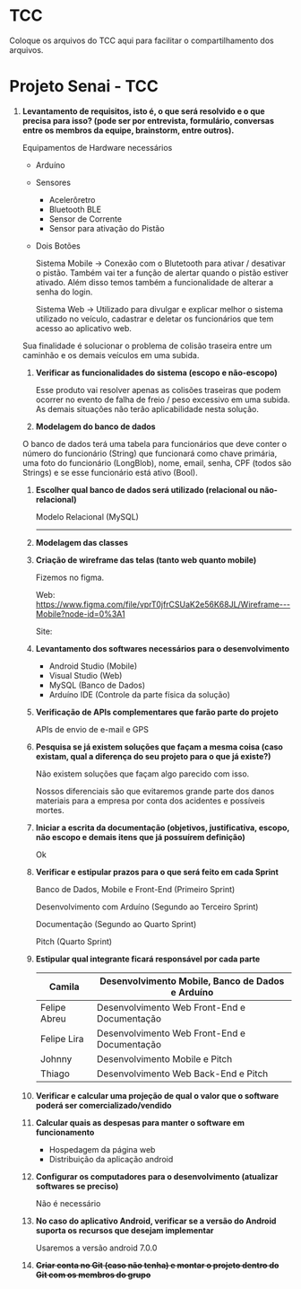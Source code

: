 # TCC
Coloque os arquivos do TCC aqui para facilitar o compartilhamento dos arquivos.
# Projeto Senai - TCC

1. **Levantamento de requisitos, isto é, o que será resolvido e o que precisa para isso? (pode ser por entrevista, formulário, conversas entre os membros da equipe, brainstorm, entre outros).**
    
    Equipamentos de Hardware necessários 
    
    - Arduíno
    - Sensores
        - Acelerôretro
        - Bluetooth BLE
        - Sensor de Corrente
        - Sensor para ativação do Pistão
    - Dois Botões
        
        
        Sistema Mobile → Conexão com o Blutetooth para ativar / desativar o pistão. Também vai ter a função de alertar quando o pistão estiver ativado. Além disso temos também a funcionalidade de alterar a senha do login. 
        
        Sistema Web → Utilizado para divulgar e explicar melhor o sistema utilizado no veículo, cadastrar e deletar os funcionários que tem acesso ao aplicativo web.
        
    
    Sua finalidade é solucionar o problema de colisão traseira entre um caminhão e os demais veículos em uma subida. 
    
    1. **Verificar as funcionalidades do sistema (escopo e não-escopo)**
        
        Esse produto vai resolver apenas as colisões traseiras que podem ocorrer no evento de falha de freio / peso excessivo em uma subida. As demais situações não terão aplicabilidade nesta solução.
        
    
    1. **Modelagem do banco de dados**
    
    O banco de dados terá uma tabela para funcionários que deve conter o número do funcionário (String) que funcionará como chave primária, uma foto do funcionário (LongBlob), nome, email, senha, CPF (todos são Strings) e se esse funcionário está ativo (Bool).
    
    1. **Escolher qual banco de dados será utilizado (relacional ou não-relacional)**
        
        Modelo Relacional (MySQL)
        ****
        
    2. **Modelagem das classes**
    
    1. **Criação de wireframe das telas (tanto web quanto mobile)**
    
        Fizemos no figma.
        
        Web: https://www.figma.com/file/vprT0jfrCSUaK2e56K68JL/Wireframe---Mobile?node-id=0%3A1
        
        Site: 
    
    1. **Levantamento dos softwares necessários para o desenvolvimento**
    
        - Android Studio (Mobile)
        - Visual Studio (Web)
        - MySQL (Banco de Dados)
        - Arduíno IDE (Controle da parte física da solução)
    
    1. **Verificação de APIs complementares que farão parte do projeto**
        
        APIs de envio de e-mail e GPS
        
    1. **Pesquisa se já existem soluções que façam a mesma coisa (caso existam, qual a diferença do seu projeto para o que já existe?)**
        
        Não existem soluções que façam algo parecido com isso.
        
        Nossos diferenciais são que evitaremos grande parte dos danos materiais para a empresa por conta dos acidentes e possíveis mortes. 
        
    2. **Iniciar a escrita da documentação (objetivos, justificativa, escopo, não escopo e demais itens que já possuírem definição)**
    
        Ok
    
    1. **Verificar e estipular prazos para o que será feito em cada Sprint**
        
        Banco de Dados, Mobile e Front-End (Primeiro Sprint) 
                
        Desenvolvimento com Arduíno (Segundo ao Terceiro Sprint) 
        
        Documentação (Segundo ao Quarto Sprint) 
        
        Pitch (Quarto Sprint)
        
    2. **Estipular qual integrante ficará responsável por cada parte**
        
        
        | Camila | Desenvolvimento Mobile, Banco de Dados e Arduíno  |
        | --- | --- |
        | Felipe Abreu | Desenvolvimento Web Front-End  e Documentação |
        | Felipe Lira | Desenvolvimento Web Front-End e Documentação |
        | Johnny | Desenvolvimento Mobile e Pitch  |
        | Thiago  | Desenvolvimento Web Back-End e Pitch |
        
    3. **Verificar e calcular uma projeção de qual o valor que o software poderá ser comercializado/vendido**
    
    1. **Calcular quais as despesas para manter o software em funcionamento**
        - Hospedagem da página web
        - Distribuição da aplicação android
        
    2. **Configurar os computadores para o desenvolvimento (atualizar softwares se preciso)**
    
        Não é necessário
    
    1. **No caso do aplicativo Android, verificar se a versão do Android suporta os recursos que desejam implementar**
    
        Usaremos a versão android 7.0.0
    
    1. **~~Criar conta no Git (caso não tenha) e montar o projeto dentro do Git com os membros do grupo~~**
